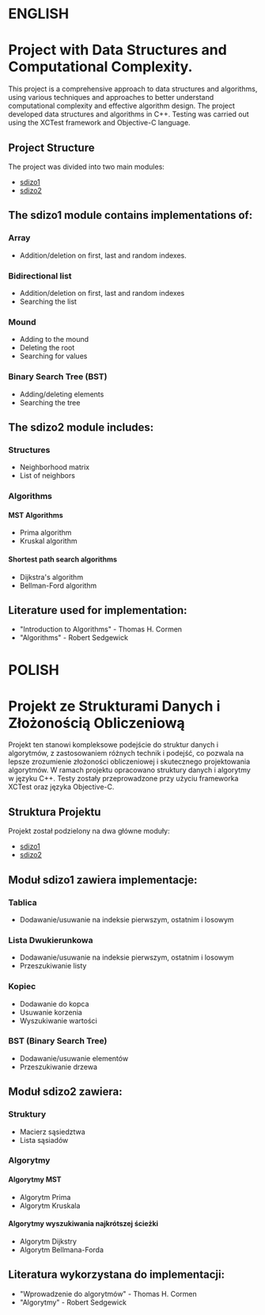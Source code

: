 # ENGLISH
# Project with Data Structures and Computational Complexity.
This project is a comprehensive approach to data structures and algorithms, using various techniques and approaches to better understand computational complexity and effective algorithm design.
The project developed data structures and algorithms in C++. Testing was carried out using the XCTest framework and Objective-C language.

## Project Structure

The project was divided into two main modules:

- [sdizo1](https://github.com/SzymonSergiusz/sdizo1)
- [sdizo2](https://github.com/SzymonSergiusz/sdizo2)

## The sdizo1 module contains implementations of:

### Array
- Addition/deletion on first, last and random indexes.

### Bidirectional list
- Addition/deletion on first, last and random indexes
- Searching the list

### Mound
- Adding to the mound
- Deleting the root
- Searching for values

### Binary Search Tree (BST)
- Adding/deleting elements
- Searching the tree

## The sdizo2 module includes:

### Structures

- Neighborhood matrix
- List of neighbors

### Algorithms

#### MST Algorithms
- Prima algorithm
- Kruskal algorithm

#### Shortest path search algorithms
- Dijkstra's algorithm
- Bellman-Ford algorithm

## Literature used for implementation:

- "Introduction to Algorithms" - Thomas H. Cormen
- "Algorithms" - Robert Sedgewick

# POLISH
# Projekt ze Strukturami Danych i Złożonością Obliczeniową
Projekt ten stanowi kompleksowe podejście do struktur danych i algorytmów, z zastosowaniem różnych technik i podejść, co pozwala na lepsze zrozumienie złożoności obliczeniowej i skutecznego projektowania algorytmów.
W ramach projektu opracowano struktury danych i algorytmy w języku C++. Testy zostały przeprowadzone przy użyciu frameworka XCTest oraz języka Objective-C.

## Struktura Projektu

Projekt został podzielony na dwa główne moduły:

- [sdizo1](https://github.com/SzymonSergiusz/sdizo1)
- [sdizo2](https://github.com/SzymonSergiusz/sdizo2)

## Moduł sdizo1 zawiera implementacje:

### Tablica
- Dodawanie/usuwanie na indeksie pierwszym, ostatnim i losowym

### Lista Dwukierunkowa
- Dodawanie/usuwanie na indeksie pierwszym, ostatnim i losowym
- Przeszukiwanie listy

### Kopiec
- Dodawanie do kopca
- Usuwanie korzenia
- Wyszukiwanie wartości

### BST (Binary Search Tree)
- Dodawanie/usuwanie elementów
- Przeszukiwanie drzewa

## Moduł sdizo2 zawiera:

### Struktury

- Macierz sąsiedztwa
- Lista sąsiadów

### Algorytmy

#### Algorytmy MST
- Algorytm Prima
- Algorytm Kruskala

#### Algorytmy wyszukiwania najkrótszej ścieżki
- Algorytm Dijkstry
- Algorytm Bellmana-Forda

## Literatura wykorzystana do implementacji:

- "Wprowadzenie do algorytmów" - Thomas H. Cormen
- "Algorytmy" - Robert Sedgewick

